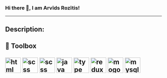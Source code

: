 ### Hi there 👋, I am Arvīds Rozītis!
---
Description: 
---
🧰 Toolbox
<br/>
<br/>
<img src="https://cdn.worldvectorlogo.com/logos/html-1.svg" alt="html logo" width="50" height="50"/>
<img src="https://cdn.worldvectorlogo.com/logos/css-3.svg" alt="scss logo" width="50" height="50"/>
<img src="https://cdn.worldvectorlogo.com/logos/sass-1.svg" alt="scss logo" width="50" height="50"/>
<img src="https://cdn.worldvectorlogo.com/logos/logo-javascript.svg" alt="java script logo" width="50" height="50"/>
<img src="https://cdn.worldvectorlogo.com/logos/typescript.svg" alt="type script logo" width="50" height="50"/>
<img src="https://cdn.worldvectorlogo.com/logos/redux.svg" alt="redux logo" width="50" height="50"/>
<img src="https://cdn.worldvectorlogo.com/logos/mongodb-icon-1.svg" alt="mogodb logo" width="50" height="50"/>
<img src="https://cdn.worldvectorlogo.com/logos/mysql-6.svg" alt="mysql logo" width="50" height="50"/>
---

<!--
**ArvidsRozitis/ArvidsRozitis** is a ✨ _special_ ✨ repository because its `README.md` (this file) appears on your GitHub profile.


Here are some ideas to get you started:

- 🔭 I’m currently working on ...
- 🌱 I’m currently learning ...
- 👯 I’m looking to collaborate on ...
- 🤔 I’m looking for help with ...
- 💬 Ask me about ...
- 📫 How to reach me: ...
- 😄 Pronouns: ...
- ⚡ Fun fact: ...
-->
